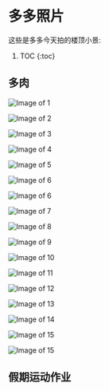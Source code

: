 # 多多照片

这些是多多今天拍的楼顶小景:

1. TOC
{:toc}

## 多肉
![Image of 1](../images/DSC08755.jpg) 

![Image of 2](../posts/DSC08760.jpg)

![Image of 3](_posts/DSC08761.jpg)

![Image of 4](_posts/DSC08762.jpg)

![Image of 5](_posts/DSC08765.jpg)

![Image of 6](_posts/DSC08767.jpg)

![Image of 6](_posts/DSC08767.jpg)

![Image of 7](_posts/DSC08768.jpg)

![Image of 8](_posts/DSC08776.jpg)

![Image of 9](_posts/DSC08770.jpg)

![Image of 10](_posts/DSC08789.jpg)

![Image of 11](_posts/DSC08790.jpg)

![Image of 12](_posts/DSC08771.jpg)

![Image of 13](_posts/DSC08791.jpg)

![Image of 14](_posts/DSC08773.jpg)

![Image of 15](_posts/DSC08800.jpg)

![Image of 15](_posts/DSC08808.jpg)

## 假期运动作业
